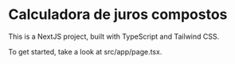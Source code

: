 # Calculadora de juros compostos

This is a NextJS project, built with TypeScript and Tailwind CSS.

To get started, take a look at src/app/page.tsx.
